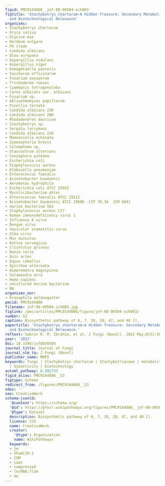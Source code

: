 ```yaml
---
figid: PMC9144806__jof-08-00504-sch003
figtitle: 'Stachybotrys chartarum—A Hidden Treasure: Secondary Metabolites, Bioactivities,
  and Biotechnological Relevance'
organisms:
- Stachybotrys chartarum
- Oryza sativa
- Glycine max
- Hordeum vulgare
- PX clade
- Candida albicans
- Olea europaea
- Aspergillus nidulans
- Aspergillus niger
- Komagataella pastoris
- Saccharum officinarum
- Fusarium oxysporum
- Trichoderma reesei
- Cyamopsis tetragonoloba
- Carex albicans var. albicans
- Fusarium sp.
- Aklioshbomyces papillarum
- Pinellia ternata
- Candida albicans 23R
- Candida albicans 28H
- Rhododendron dauricum
- Stachybotrys sp.
- Serpula lacrymans
- Candida albicans 22O
- Memnoniella echinata
- Zymoseptoria brevis
- Coleophoma sp.
- Staurastrum alternans
- Coniophora puteana
- Escherichia coli
- Staphylococcus aureus
- Klebsiella pneumoniae
- Enterococcus faecalis
- Acinetobacter baumannii
- Aeromonas hydrophila
- Escherichia coli ATCC 25922
- Mycolicibacterium phlei
- Enterococcus faecalis ATCC 29212
- Acinetobacter baumannii ATCC 19606  CIP 70.34  JCM 6841
- marine bacterium SO3
- Staphylococcus aureus CI7
- Human immunodeficiency virus 1
- Influenza A virus
- Dengue virus
- Vesicular stomatitis virus
- Zika virus
- Mus musculus
- Rattus norvegicus
- Cricetulus griseus
- Danio rerio
- Ovis aries
- Equus caballus
- Epirrhoe alternata
- Himerometra magnipinna
- Salamandra atra
- Homo sapiens
- uncultured marine bacterium
- NA
organisms_ner:
- Drosophila melanogaster
pmcid: PMC9144806
filename: jof-08-00504-sch003.jpg
figlink: /pmc/articles/PMC9144806/figure/jof-08-00504-sch003/
number: S3
caption: Biosynthetic pathway of 6, 7, 20, 28, 47, and 48 [].
papertitle: 'Stachybotrys chartarum—A Hidden Treasure: Secondary Metabolites, Bioactivities,
  and Biotechnological Relevance.'
reftext: Sabrin R. M. Ibrahim, et al. J Fungi (Basel). 2022 May;8(5):504.
year: '2022'
doi: 10.3390/jof8050504
journal_title: Journal of Fungi
journal_nlm_ta: J Fungi (Basel)
publisher_name: MDPI
keywords: fungi | Stachybotrys chartarum | Stachybotriaceae | metabolites | phenylspirodrimanes
  | bioactivity | biotechnology
automl_pathway: 0.592733
figid_alias: PMC9144806__S3
figtype: Scheme
redirect_from: /figures/PMC9144806__S3
ndex: ''
seo: CreativeWork
schema-jsonld:
  '@context': https://schema.org/
  '@id': https://pfocr.wikipathways.org/figures/PMC9144806__jof-08-00504-sch003.html
  '@type': Dataset
  description: Biosynthetic pathway of 6, 7, 20, 28, 47, and 48 [].
  license: CC0
  name: CreativeWork
  creator:
    '@type': Organization
    name: WikiPathways
  keywords:
  - je
  - VhaAC39-1
  - COM
  - comt
  - compressed
  - lncRNA:flam
  - mo
---
```

